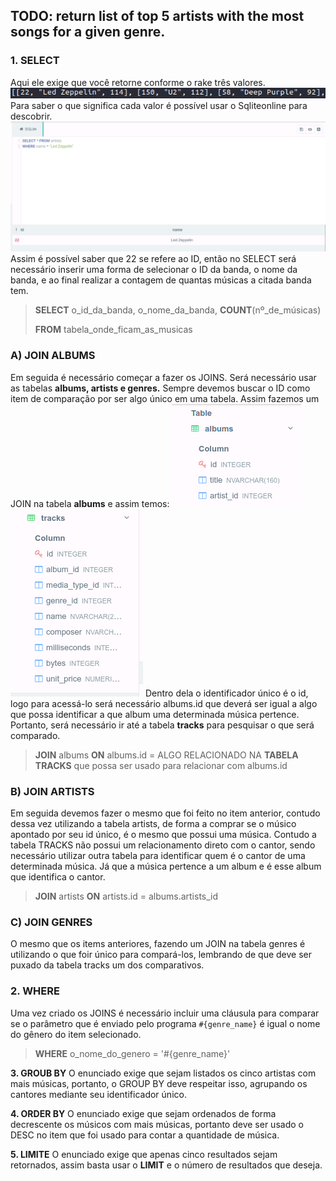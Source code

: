   ## TODO: return list of top 5 artists with the most songs for a given genre.
### 1. SELECT
Aqui ele exige que você retorne conforme o rake três valores.
![enter image description here](https://github.com/thiagohrcosta/resposta1/blob/master/imgs/rakeexigencia1.png?raw=true)
Para saber o que significa cada valor é possível usar o Sqliteonline para descobrir.
![enter image description here](https://github.com/thiagohrcosta/resposta1/blob/master/imgs/rakeexigencia2.png?raw=true)
Assim é possível saber que 22 se refere ao ID, então no SELECT será necessário inserir uma forma de selecionar o ID da banda, o nome da banda, e ao final realizar a contagem de quantas músicas a citada banda tem.

> **SELECT**  o_id_da_banda, o_nome_da_banda, **COUNT**(nº_de_músicas)
>
> **FROM** tabela_onde_ficam_as_musicas
>
### A)  JOIN ALBUMS
Em seguida é necessário começar a fazer os JOINS. Será necessário usar as tabelas **albums, artists e genres.** Sempre devemos buscar o ID como item de comparação por ser algo único em uma tabela.
Assim fazemos um JOIN na tabela **albums** e assim temos:
 ![enter image description here](https://github.com/thiagohrcosta/resposta1/blob/master/imgs/rakeexigencia4.png?raw=true)
 ![enter image description here](https://github.com/thiagohrcosta/resposta1/blob/master/imgs/rakeexigencia5.png?raw=true)
Dentro dela o identificador único é o id, logo  para acessá-lo  será necessário albums.id que deverá ser igual a algo que possa identificar a que album uma determinada música pertence.  Portanto, será necessário ir até a tabela **tracks** para pesquisar o que será comparado.

> **JOIN** albums **ON** albums.id = ALGO RELACIONADO NA **TABELA TRACKS** que possa ser usado para relacionar com albums.id

### B) JOIN ARTISTS
Em seguida devemos fazer o mesmo que foi feito no item anterior, contudo dessa vez utilizando a tabela artists, de forma a comprar se o músico apontado por seu id único, é o mesmo que possui uma música. Contudo a tabela TRACKS não possui um relacionamento direto com o cantor, sendo necessário utilizar outra tabela para identificar quem é o cantor de uma determinada música. Já que a música pertence a um album e é esse album que identifica o  cantor.

> **JOIN** artists **ON** artists.id = albums.artists_id

### C) JOIN GENRES
O mesmo que os items anteriores, fazendo um JOIN na tabela genres é utilizando o que foir único para compará-los, lembrando de que deve ser puxado da tabela tracks um dos comparativos.

### 2. WHERE

Uma vez criado os JOINS é necessário incluir uma cláusula para comparar se o parâmetro que é enviado pelo programa `#{genre_name}` é igual o nome do gênero do item selecionado.

> **WHERE** o_nome_do_genero =  '#{genre_name}'

**3. GROUB BY**
O enunciado exige que sejam listados os cinco artistas com mais músicas, portanto, o GROUP BY deve respeitar isso, agrupando os cantores mediante seu identificador único.

**4. ORDER BY**
O enunciado exige que sejam ordenados de forma decrescente os músicos com mais músicas, portanto deve ser usado o DESC no item que foi usado para contar a quantidade de música.

**5. LIMITE**
O enunciado exige que apenas cinco resultados sejam retornados, assim basta usar o **LIMIT** e o número de resultados que deseja.
